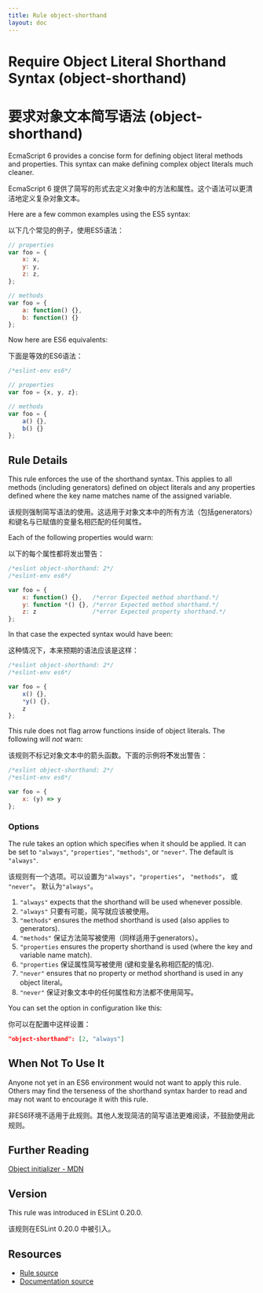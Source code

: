 ```yaml
---
title: Rule object-shorthand
layout: doc
---
```

<!-- Note: No pull requests accepted for this file. See README.md in the root directory for details. -->
# Require Object Literal Shorthand Syntax (object-shorthand)

# 要求对象文本简写语法 (object-shorthand)

EcmaScript 6 provides a concise form for defining object literal methods and properties. This
syntax can make defining complex object literals much cleaner.

EcmaScript 6 提供了简写的形式去定义对象中的方法和属性。这个语法可以更清洁地定义复杂对象文本。

Here are a few common examples using the ES5 syntax:

以下几个常见的例子，使用ES5语法：

```js
// properties
var foo = {
    x: x,
    y: y,
    z: z,
};

// methods
var foo = {
    a: function() {},
    b: function() {}
};
```

Now here are ES6 equivalents:

下面是等效的ES6语法：

```js
/*eslint-env es6*/

// properties
var foo = {x, y, z};

// methods
var foo = {
    a() {},
    b() {}
};
```

## Rule Details

This rule enforces the use of the shorthand syntax. This applies
to all methods (including generators) defined on object literals and any
properties defined where the key name matches name of the assigned variable.

该规则强制简写语法的使用。这适用于对象文本中的所有方法（包括generators）和键名与已赋值的变量名相匹配的任何属性。

Each of the following properties would warn:

以下的每个属性都将发出警告：

```js
/*eslint object-shorthand: 2*/
/*eslint-env es6*/

var foo = {
    x: function() {},   /*error Expected method shorthand.*/
    y: function *() {}, /*error Expected method shorthand.*/
    z: z                /*error Expected property shorthand.*/
};
```

In that case the expected syntax would have been:

这种情况下，本来预期的语法应该是这样：

```js
/*eslint object-shorthand: 2*/
/*eslint-env es6*/

var foo = {
    x() {},
    *y() {},
    z
};
```

This rule does not flag arrow functions inside of object literals.
The following will *not* warn:

该规则不标记对象文本中的箭头函数。下面的示例将**不**发出警告：

```js
/*eslint object-shorthand: 2*/
/*eslint-env es6*/

var foo = {
    x: (y) => y
};
```

### Options

The rule takes an option which specifies when it should be applied. It can be set to
`"always"`, `"properties"`, `"methods"`, or `"never"`. The default is `"always"`.

该规则有一个选项。可以设置为`"always"`，`"properties"`， `"methods"`， 或 `"never"`。 默认为`"always"`。

1. `"always"` expects that the shorthand will be used whenever possible.
1. `"always"` 只要有可能，简写就应该被使用。
2. `"methods"` ensures the method shorthand is used (also applies to generators).
2. `"methods"` 保证方法简写被使用（同样适用于generators）。
3. `"properties` ensures the property shorthand is used (where the key and variable name match).
3. `"properties` 保证属性简写被使用 (键和变量名称相匹配的情况).
4. `"never"` ensures that no property or method shorthand is used in any object literal。
4. `"never"` 保证对象文本中的任何属性和方法都不使用简写。

You can set the option in configuration like this:

你可以在配置中这样设置：

```json
"object-shorthand": [2, "always"]
```

## When Not To Use It

Anyone not yet in an ES6 environment would not want to apply this rule. Others may find the terseness of the shorthand
syntax harder to read and may not want to encourage it with this rule.

非ES6环境不适用于此规则。其他人发现简洁的简写语法更难阅读，不鼓励使用此规则。

## Further Reading

[Object initializer - MDN](https://developer.mozilla.org/en-US/docs/Web/JavaScript/Reference/Operators/Object_initializer)

## Version

This rule was introduced in ESLint 0.20.0.

该规则在ESLint 0.20.0 中被引入。

## Resources

* [Rule source](https://github.com/eslint/eslint/tree/master/lib/rules/object-shorthand.js)
* [Documentation source](https://github.com/eslint/eslint/tree/master/docs/rules/object-shorthand.md)

